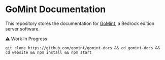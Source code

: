 # GoMint Documentation

This repository stores the documentation for [GoMint](https://github.com/gomint/gomint), a Bedrock edition server software.

⚠ Work In Progress


```
git clone https://github.com/gomint/gomint-docs && cd gomint-docs && cd website && npm install && npm start
```
